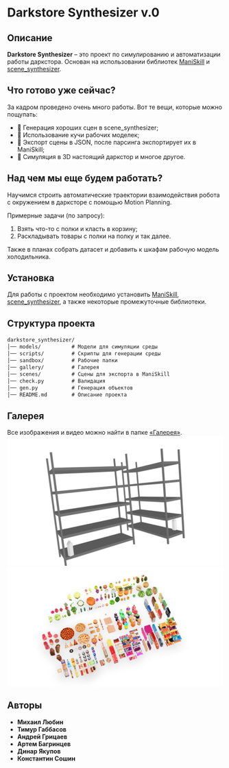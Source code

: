 # Darkstore Synthesizer v.0

## Описание  
**Darkstore Synthesizer** – это проект по симулированию и автоматизации работы даркстора. Основан на использовании библиотек [ManiSkill](https://github.com/haosulab/ManiSkill) и [scene_synthesizer](https://github.com/NVlabs/scene_synthesizer).

## Что готово уже сейчас?
За кадром проведено очень много работы. Вот те вещи, которые можно пощупать:
- 🔹 Генерация хороших сцен в scene_synthesizer;
- 🔹 Использование кучи рабочих моделек;
- 🔹 Экспорт сцены в JSON, после парсинга экспортирует их в ManiSkill;
- 🔹 Симуляция в 3D настоящий даркстор и многое другое.

## Над чем мы еще будем работать?
Научимся строить автоматические траектории взаимодействия робота с окружением в дарксторе с помощью Motion Planning.

Примерные задачи (по запросу):
1. Взять что-то с полки и класть в корзину;
2. Раскладывать товары с полки на полку и так далее.

Также в планах собрать датасет и добавить к шкафам рабочую модель холодильника.

## Установка  
Для работы с проектом необходимо установить [ManiSkill](https://github.com/haosulab/ManiSkill), [scene_synthesizer](https://github.com/NVlabs/scene_synthesizer), а также некоторые промежуточные библиотеки.

## Структура проекта
```
darkstore_synthesizer/
│── models/          # Модели для симуляции среды
│── scripts/         # Скрипты для генерации среды
│── sandbox/         # Рабочие папки
│── gallery/         # Галерея
│── scenes/          # Сцены для экспорта в ManiSkill
│── check.py         # Валидация
│── gen.py           # Генерация объектов
│── README.md        # Описание проекта
```

## Галерея
Все изображения и видео можно найти в папке [«Галерея»](https://github.com/SoshinK/darkstore_synthesizer/tree/main/gallery).
![Шкафы](gallery/Shelfs3.jpg)
![Работа с едой](gallery/ModelsOfFood.jpg)

## Авторы  
- **Михаил Любин**
- **Тимур Габбасов**  
- **Андрей Грицаев**
- **Артем Багринцев**
- **Динар Якупов**
- **Константин Сошин**
